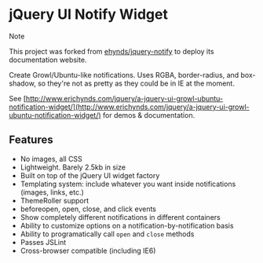 # jQuery UI Notify Widget

> [!NOTE]  
> This project was forked from [ehynds/jquery-notify](https://github.com/ehynds/jquery-notify) to deploy its documentation website.

Create Growl/Ubuntu-like notifications. Uses RGBA, border-radius, and box-shadow, so they're not as pretty as they could be in IE at the moment.

See [http://www.erichynds.com/jquery/a-jquery-ui-growl-ubuntu-notification-widget/](http://www.erichynds.com/jquery/a-jquery-ui-growl-ubuntu-notification-widget/) for demos & documentation.

## Features

- No images, all CSS
- Lightweight. Barely 2.5kb in size
- Built on top of the jQuery UI widget factory
- Templating system: include whatever you want inside notifications (images, links, etc.)
- ThemeRoller support
- beforeopen, open, close, and click events
- Show completely different notifications in different containers
- Ability to customize options on a notification-by-notification basis
- Ability to programatically call `open` and `close` methods
- Passes JSLint
- Cross-browser compatible (including IE6)
